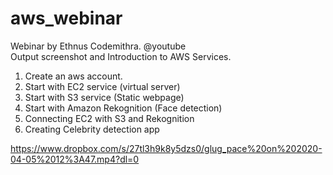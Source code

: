 # aws_webinar

Webinar by Ethnus Codemithra. @youtube <br>
Output screenshot and Introduction to AWS Services. 

1. Create an aws account. <br>
2. Start with EC2 service (virtual server) <br>
3. Start with S3 service (Static webpage) <br>
4. Start with Amazon Rekognition (Face detection) <br>
5. Connecting EC2 with S3 and Rekognition<br>
6. Creating Celebrity detection app

https://www.dropbox.com/s/27tl3h9k8y5dzs0/glug_pace%20on%202020-04-05%2012%3A47.mp4?dl=0
